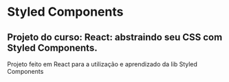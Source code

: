 # Styled Components

<h2>Projeto do curso: React: abstraindo seu CSS com Styled Components.</h2>

<p>Projeto feito em React para a utilização e aprendizado da lib Styled Components</p>

##
